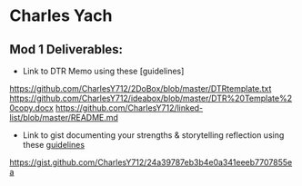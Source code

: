 # Charles Yach

## Mod 1 Deliverables:
* Link to DTR Memo using these [guidelines]

https://github.com/CharlesY712/2DoBox/blob/master/DTRtemplate.txt
https://github.com/CharlesY712/ideabox/blob/master/DTR%20Template%20copy.docx
https://github.com/CharlesY712/linked-list/blob/master/README.md

* Link to gist documenting your strengths & storytelling reflection using these [guidelines](https://github.com/turingschool/career-development-curriculum/blob/master/module_one/strengths_storytelling_reflection.md)

https://gist.github.com/CharlesY712/24a39787eb3b4e0a341eeeb7707855ea
